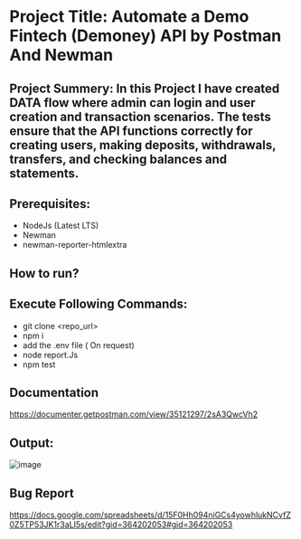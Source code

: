 # Project Title: Automate a Demo Fintech (Demoney) API by Postman And Newman

## Project Summery: In this Project I have created DATA flow where admin can login and user creation and transaction scenarios. The tests ensure that the API functions correctly for creating users, making deposits, withdrawals, transfers, and checking balances and statements.

## Prerequisites:
- NodeJs (Latest LTS)
- Newman
- newman-reporter-htmlextra

## How to run?

## Execute Following Commands:
- git clone <repo_url>
- npm i
- add the .env file ( On request)
- node report.Js
- npm test

## Documentation
https://documenter.getpostman.com/view/35121297/2sA3QwcVh2
  ## Output:

  ![image](https://github.com/fukrulasif/Dmoney-Integration-Test/assets/107519313/ede77e03-0f34-461b-b405-1fc4f11a39bc)

  ## Bug Report
  https://docs.google.com/spreadsheets/d/15F0Hh094niGCs4yowhlukNCvfZ0Z5TP53JK1r3aLI5s/edit?gid=364202053#gid=364202053
